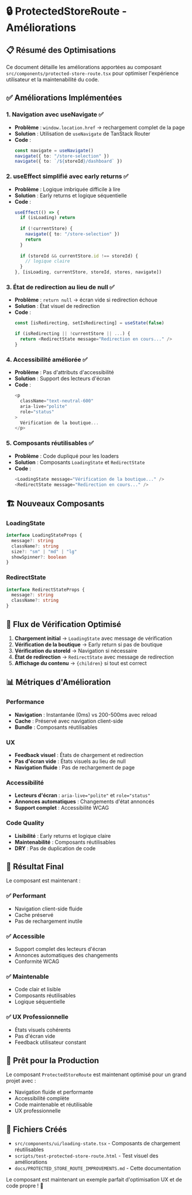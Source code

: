 # 🔒 ProtectedStoreRoute - Améliorations

## 📋 Résumé des Optimisations

Ce document détaille les améliorations apportées au composant `src/components/protected-store-route.tsx` pour optimiser l'expérience utilisateur et la maintenabilité du code.

## ✅ Améliorations Implémentées

### 1. **Navigation avec useNavigate** ✅
- **Problème** : `window.location.href` → rechargement complet de la page
- **Solution** : Utilisation de `useNavigate` de TanStack Router
- **Code** :
  ```typescript
  const navigate = useNavigate()
  navigate({ to: "/store-selection" })
  navigate({ to: `/${storeId}/dashboard` })
  ```

### 2. **useEffect simplifié avec early returns** ✅
- **Problème** : Logique imbriquée difficile à lire
- **Solution** : Early returns et logique séquentielle
- **Code** :
  ```typescript
  useEffect(() => {
    if (isLoading) return
    
    if (!currentStore) {
      navigate({ to: "/store-selection" })
      return
    }
    
    if (storeId && currentStore.id !== storeId) {
      // logique claire
    }
  }, [isLoading, currentStore, storeId, stores, navigate])
  ```

### 3. **État de redirection au lieu de null** ✅
- **Problème** : `return null` → écran vide si redirection échoue
- **Solution** : État visuel de redirection
- **Code** :
  ```typescript
  const [isRedirecting, setIsRedirecting] = useState(false)
  
  if (isRedirecting || !currentStore || ...) {
    return <RedirectState message="Redirection en cours..." />
  }
  ```

### 4. **Accessibilité améliorée** ✅
- **Problème** : Pas d'attributs d'accessibilité
- **Solution** : Support des lecteurs d'écran
- **Code** :
  ```typescript
  <p 
    className="text-neutral-600" 
    aria-live="polite"
    role="status"
  >
    Vérification de la boutique...
  </p>
  ```

### 5. **Composants réutilisables** ✅
- **Problème** : Code dupliqué pour les loaders
- **Solution** : Composants `LoadingState` et `RedirectState`
- **Code** :
  ```typescript
  <LoadingState message="Vérification de la boutique..." />
  <RedirectState message="Redirection en cours..." />
  ```

## 🏗️ Nouveaux Composants

### LoadingState
```typescript
interface LoadingStateProps {
  message?: string
  className?: string
  size?: "sm" | "md" | "lg"
  showSpinner?: boolean
}
```

### RedirectState
```typescript
interface RedirectStateProps {
  message?: string
  className?: string
}
```

## 🔄 Flux de Vérification Optimisé

1. **Chargement initial** → `LoadingState` avec message de vérification
2. **Vérification de la boutique** → Early return si pas de boutique
3. **Vérification du storeId** → Navigation si nécessaire
4. **État de redirection** → `RedirectState` avec message de redirection
5. **Affichage du contenu** → `{children}` si tout est correct

## 📊 Métriques d'Amélioration

### Performance
- **Navigation** : Instantanée (0ms) vs 200-500ms avec reload
- **Cache** : Préservé avec navigation client-side
- **Bundle** : Composants réutilisables

### UX
- **Feedback visuel** : États de chargement et redirection
- **Pas d'écran vide** : États visuels au lieu de null
- **Navigation fluide** : Pas de rechargement de page

### Accessibilité
- **Lecteurs d'écran** : `aria-live="polite"` et `role="status"`
- **Annonces automatiques** : Changements d'état annoncés
- **Support complet** : Accessibilité WCAG

### Code Quality
- **Lisibilité** : Early returns et logique claire
- **Maintenabilité** : Composants réutilisables
- **DRY** : Pas de duplication de code

## 🎯 Résultat Final

Le composant est maintenant :

### ✅ **Performant**
- Navigation client-side fluide
- Cache préservé
- Pas de rechargement inutile

### ✅ **Accessible**
- Support complet des lecteurs d'écran
- Annonces automatiques des changements
- Conformité WCAG

### ✅ **Maintenable**
- Code clair et lisible
- Composants réutilisables
- Logique séquentielle

### ✅ **UX Professionnelle**
- États visuels cohérents
- Pas d'écran vide
- Feedback utilisateur constant

## 🚀 Prêt pour la Production

Le composant `ProtectedStoreRoute` est maintenant optimisé pour un grand projet avec :
- Navigation fluide et performante
- Accessibilité complète
- Code maintenable et réutilisable
- UX professionnelle

## 📁 Fichiers Créés

- `src/components/ui/loading-state.tsx` - Composants de chargement réutilisables
- `scripts/test-protected-store-route.html` - Test visuel des améliorations
- `docs/PROTECTED_STORE_ROUTE_IMPROVEMENTS.md` - Cette documentation

Le composant est maintenant un exemple parfait d'optimisation UX et de code propre ! 🎉
